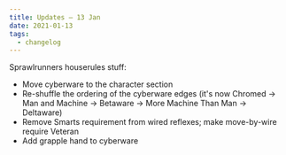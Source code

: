 ```yaml
---
title: Updates – 13 Jan
date: 2021-01-13
tags:
  - changelog
---
```


Sprawlrunners houserules stuff:

* Move cyberware to the character section
* Re-shuffle the ordering of the cyberware edges (it's now Chromed -> Man and Machine -> Betaware -> More Machine Than Man -> Deltaware)
* Remove Smarts requirement from wired reflexes; make move-by-wire require Veteran
* Add grapple hand to cyberware

<!--more-->